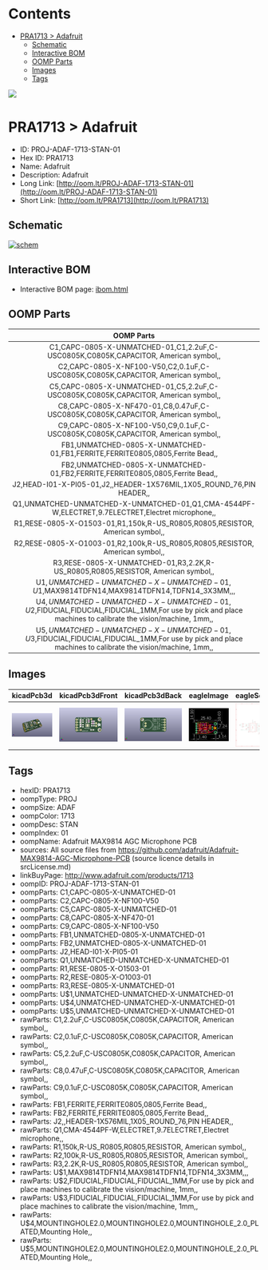 



Contents
========

* [PRA1713 > Adafruit](#pra1713--adafruit)
	* [Schematic](#schematic)
	* [Interactive BOM](#interactive-bom)
	* [OOMP Parts](#oomp-parts)
	* [Images](#images)
	* [Tags](#tags)
  
![][im]
# PRA1713 > Adafruit

- ID: PROJ-ADAF-1713-STAN-01
- Hex ID: PRA1713
- Name: Adafruit
- Description: Adafruit
- Long Link: [http://oom.lt/PROJ-ADAF-1713-STAN-01](http://oom.lt/PROJ-ADAF-1713-STAN-01)
- Short Link: [http://oom.lt/PRA1713](http://oom.lt/PRA1713)

## Schematic
  
[![schem](eagleSchemImage.png)](eagleSchemImage.png)
## Interactive BOM

- Interactive BOM page: [ibom.html](https://htmlpreview.github.io/?https://github.com/oomlout/oomlout_OOMP_projects/blob/main/PROJ-ADAF-1713-STAN-01/kicad/bom/ibom.html)

## OOMP Parts
  

|OOMP Parts|
| :---: |
|C1,CAPC-0805-X-UNMATCHED-01,C1,2.2uF,C-USC0805K,C0805K,CAPACITOR, American symbol,,|
|C2,CAPC-0805-X-NF100-V50,C2,0.1uF,C-USC0805K,C0805K,CAPACITOR, American symbol,,|
|C5,CAPC-0805-X-UNMATCHED-01,C5,2.2uF,C-USC0805K,C0805K,CAPACITOR, American symbol,,|
|C8,CAPC-0805-X-NF470-01,C8,0.47uF,C-USC0805K,C0805K,CAPACITOR, American symbol,,|
|C9,CAPC-0805-X-NF100-V50,C9,0.1uF,C-USC0805K,C0805K,CAPACITOR, American symbol,,|
|FB1,UNMATCHED-0805-X-UNMATCHED-01,FB1,FERRITE,FERRITE0805,0805,Ferrite Bead,,|
|FB2,UNMATCHED-0805-X-UNMATCHED-01,FB2,FERRITE,FERRITE0805,0805,Ferrite Bead,,|
|J2,HEAD-I01-X-PI05-01,J2,,HEADER-1X576MIL,1X05_ROUND_76,PIN HEADER,,|
|Q1,UNMATCHED-UNMATCHED-X-UNMATCHED-01,Q1,CMA-4544PF-W,ELECTRET,9.7ELECTRET,Electret microphone,,|
|R1,RESE-0805-X-O1503-01,R1,150k,R-US_R0805,R0805,RESISTOR, American symbol,,|
|R2,RESE-0805-X-O1003-01,R2,100k,R-US_R0805,R0805,RESISTOR, American symbol,,|
|R3,RESE-0805-X-UNMATCHED-01,R3,2.2K,R-US_R0805,R0805,RESISTOR, American symbol,,|
|U$1,UNMATCHED-UNMATCHED-X-UNMATCHED-01,U$1,MAX9814TDFN14,MAX9814TDFN14,TDFN14_3X3MM,,,|
|U$4,UNMATCHED-UNMATCHED-X-UNMATCHED-01,U$2,FIDUCIAL,FIDUCIAL,FIDUCIAL_1MM,For use by pick and place machines to calibrate the vision/machine, 1mm,,|
|U$5,UNMATCHED-UNMATCHED-X-UNMATCHED-01,U$3,FIDUCIAL,FIDUCIAL,FIDUCIAL_1MM,For use by pick and place machines to calibrate the vision/machine, 1mm,,|

## Images
  
  

|kicadPcb3d|kicadPcb3dFront|kicadPcb3dBack|eagleImage|eagleSchemImage|
| :---: | :---: | :---: | :---: | :---: |
|[![kicadPcb3d](kicadPcb3d_140.png)](kicadPcb3d.png)|[![kicadPcb3dFront](kicadPcb3dFront_140.png)](kicadPcb3dFront.png)|[![kicadPcb3dBack](kicadPcb3dBack_140.png)](kicadPcb3dBack.png)|[![eagleImage](eagleImage_140.png)](eagleImage.png)|[![eagleSchemImage](eagleSchemImage_140.png)](eagleSchemImage.png)|

## Tags

- hexID: PRA1713
- oompType: PROJ
- oompSize: ADAF
- oompColor: 1713
- oompDesc: STAN
- oompIndex: 01
- oompName: Adafruit MAX9814 AGC Microphone PCB
- sources: All source files from https://github.com/adafruit/Adafruit-MAX9814-AGC-Microphone-PCB (source licence details in srcLicense.md)
- linkBuyPage: http://www.adafruit.com/products/1713
- oompID: PROJ-ADAF-1713-STAN-01
- oompParts: C1,CAPC-0805-X-UNMATCHED-01
- oompParts: C2,CAPC-0805-X-NF100-V50
- oompParts: C5,CAPC-0805-X-UNMATCHED-01
- oompParts: C8,CAPC-0805-X-NF470-01
- oompParts: C9,CAPC-0805-X-NF100-V50
- oompParts: FB1,UNMATCHED-0805-X-UNMATCHED-01
- oompParts: FB2,UNMATCHED-0805-X-UNMATCHED-01
- oompParts: J2,HEAD-I01-X-PI05-01
- oompParts: Q1,UNMATCHED-UNMATCHED-X-UNMATCHED-01
- oompParts: R1,RESE-0805-X-O1503-01
- oompParts: R2,RESE-0805-X-O1003-01
- oompParts: R3,RESE-0805-X-UNMATCHED-01
- oompParts: U$1,UNMATCHED-UNMATCHED-X-UNMATCHED-01
- oompParts: U$4,UNMATCHED-UNMATCHED-X-UNMATCHED-01
- oompParts: U$5,UNMATCHED-UNMATCHED-X-UNMATCHED-01
- rawParts: C1,2.2uF,C-USC0805K,C0805K,CAPACITOR, American symbol,,
- rawParts: C2,0.1uF,C-USC0805K,C0805K,CAPACITOR, American symbol,,
- rawParts: C5,2.2uF,C-USC0805K,C0805K,CAPACITOR, American symbol,,
- rawParts: C8,0.47uF,C-USC0805K,C0805K,CAPACITOR, American symbol,,
- rawParts: C9,0.1uF,C-USC0805K,C0805K,CAPACITOR, American symbol,,
- rawParts: FB1,FERRITE,FERRITE0805,0805,Ferrite Bead,,
- rawParts: FB2,FERRITE,FERRITE0805,0805,Ferrite Bead,,
- rawParts: J2,,HEADER-1X576MIL,1X05_ROUND_76,PIN HEADER,,
- rawParts: Q1,CMA-4544PF-W,ELECTRET,9.7ELECTRET,Electret microphone,,
- rawParts: R1,150k,R-US_R0805,R0805,RESISTOR, American symbol,,
- rawParts: R2,100k,R-US_R0805,R0805,RESISTOR, American symbol,,
- rawParts: R3,2.2K,R-US_R0805,R0805,RESISTOR, American symbol,,
- rawParts: U$1,MAX9814TDFN14,MAX9814TDFN14,TDFN14_3X3MM,,,
- rawParts: U$2,FIDUCIAL,FIDUCIAL,FIDUCIAL_1MM,For use by pick and place machines to calibrate the vision/machine, 1mm,,
- rawParts: U$3,FIDUCIAL,FIDUCIAL,FIDUCIAL_1MM,For use by pick and place machines to calibrate the vision/machine, 1mm,,
- rawParts: U$4,MOUNTINGHOLE2.0,MOUNTINGHOLE2.0,MOUNTINGHOLE_2.0_PLATED,Mounting Hole,,
- rawParts: U$5,MOUNTINGHOLE2.0,MOUNTINGHOLE2.0,MOUNTINGHOLE_2.0_PLATED,Mounting Hole,,



[im]: kicadPcb3d_450.png
